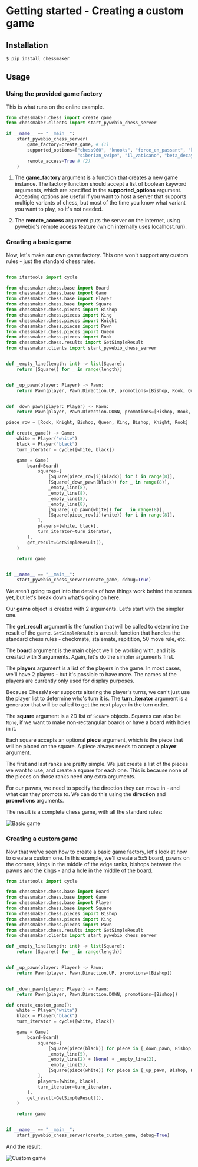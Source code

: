 # Getting started - Creating a custom game

## Installation

```bash
$ pip install chessmaker
```

## Usage

### Using the provided game factory

This is what runs on the online example.

```python
from chessmaker.chess import create_game
from chessmaker.clients import start_pywebio_chess_server

if __name__ == "__main__":
    start_pywebio_chess_server(
        game_factory=create_game, # (1)
        supported_options=["chess960", "knooks", "force_en_passant", "knight_boosting", "omnipotent_f6_pawn",
                           "siberian_swipe", "il_vaticano", "beta_decay"],
        remote_access=True # (2)
    )

```

1. The **game_factory** argument is a function that creates a new game instance.
The factory function should accept a list of boolean keyword arguments, which are specified in the **supported_options** argument.
Accepting options are useful if you want to host a server that supports multiple variants of chess, but most of the time you know what variant you want to play,
so it's not needed.

2. The **remote_access** argument puts the server on the internet, using pywebio's remote access feature (which internally uses localhost.run).


### Creating a basic game

Now, let's make our own game factory.
This one won't support any custom rules - just the standard chess rules.


```python

from itertools import cycle

from chessmaker.chess.base import Board
from chessmaker.chess.base import Game
from chessmaker.chess.base import Player
from chessmaker.chess.base import Square
from chessmaker.chess.pieces import Bishop
from chessmaker.chess.pieces import King
from chessmaker.chess.pieces import Knight
from chessmaker.chess.pieces import Pawn
from chessmaker.chess.pieces import Queen
from chessmaker.chess.pieces import Rook
from chessmaker.chess.results import GetSimpleResult
from chessmaker.clients import start_pywebio_chess_server


def _empty_line(length: int) -> list[Square]:
    return [Square() for _ in range(length)]


def _up_pawn(player: Player) -> Pawn:
    return Pawn(player, Pawn.Direction.UP, promotions=[Bishop, Rook, Queen, Knight])


def _down_pawn(player: Player) -> Pawn:
    return Pawn(player, Pawn.Direction.DOWN, promotions=[Bishop, Rook, Queen, Knight])

piece_row = [Rook, Knight, Bishop, Queen, King, Bishop, Knight, Rook]

def create_game() -> Game:
    white = Player("white")
    black = Player("black")
    turn_iterator = cycle([white, black])

    game = Game(
        board=Board(
            squares=[
                [Square(piece_row[i](black)) for i in range(8)],
                [Square(_down_pawn(black)) for _ in range(8)],
                _empty_line(8),
                _empty_line(8),
                _empty_line(8),
                _empty_line(8),
                [Square(_up_pawn(white)) for _ in range(8)],
                [Square(piece_row[i](white)) for i in range(8)],
            ],
            players=[white, black],
            turn_iterator=turn_iterator,
        ),
        get_result=GetSimpleResult(),
    )

    return game


if __name__ == "__main__":
    start_pywebio_chess_server(create_game, debug=True)
```

We aren't going to get into the details of how things work behind the scenes yet, but let's break down what's going on here.

Our **game** object is created with 2 arguments. Let's start with the simpler one.

The **get_result** argument is the function that will be called to determine the result of the game.
`GetSimpleResult` is a result function that handles the standard chess rules - checkmate, stalemate, repitition, 50 move rule, etc.

The **board** argument is the main object we'll be working with, and it is created with 3 arguments.
Again, let's do the simpler arguments first.

The **players** argument is a list of the players in the game. In most cases, we'll have 2 players - but it's possible to have more.
The names of the players are currently only used for display purposes.

Because ChessMaker supports altering the player's turns, we can't just use the player list to determine who's turn it is.
The **turn_iterator** argument is a generator that will be called to get the next player in the turn order.

The **square** argument is a 2D list of `Square` objects.
Squares can also be `None`, if we want to make non-rectangular boards or have a board with holes in it.

Each square accepts an optional **piece** argument, which is the piece that will be placed on the square.
A piece always needs to accept a **player** argument.

The first and last ranks are pretty simple. We just create a list of the pieces we want to use, and create a square for each one.
This is because none of the pieces on those ranks need any extra arguments.

For our pawns, we need to specify the direction they can move in - and what can they promote to.
We can do this using the **direction** and **promotions** arguments.

The result is a complete chess game, with all the standard rules:


![Basic game](/assets/images/basic_game.png)

### Creating a custom game

Now that we've seen how to create a basic game factory, let's look at how to create a custom one.
In this example, we'll create a 5x5 board, pawns on the corners, kings in the middle of the edge ranks, bishops between the pawns and the kings - and a hole in the middle of the board.

```python
from itertools import cycle

from chessmaker.chess.base import Board
from chessmaker.chess.base import Game
from chessmaker.chess.base import Player
from chessmaker.chess.base import Square
from chessmaker.chess.pieces import Bishop
from chessmaker.chess.pieces import King
from chessmaker.chess.pieces import Pawn
from chessmaker.chess.results import GetSimpleResult
from chessmaker.clients import start_pywebio_chess_server

def _empty_line(length: int) -> list[Square]:
    return [Square() for _ in range(length)]


def _up_pawn(player: Player) -> Pawn:
    return Pawn(player, Pawn.Direction.UP, promotions=[Bishop])


def _down_pawn(player: Player) -> Pawn:
    return Pawn(player, Pawn.Direction.DOWN, promotions=[Bishop])

def create_custom_game():
    white = Player("white")
    black = Player("black")
    turn_iterator = cycle([white, black])

    game = Game(
        board=Board(
            squares=[
                [Square(piece(black)) for piece in [_down_pawn, Bishop, King, Bishop, _down_pawn]],
                _empty_line(5),
                _empty_line(2) + [None] + _empty_line(2),
                _empty_line(5),
                [Square(piece(white)) for piece in [_up_pawn, Bishop, King, Bishop, _up_pawn]],
            ],
            players=[white, black],
            turn_iterator=turn_iterator,
        ),
        get_result=GetSimpleResult(),
    )

    return game


if __name__ == "__main__":
    start_pywebio_chess_server(create_custom_game, debug=True)
```

And the result:

![Custom game](/assets/images/custom_5x5_game.png)








